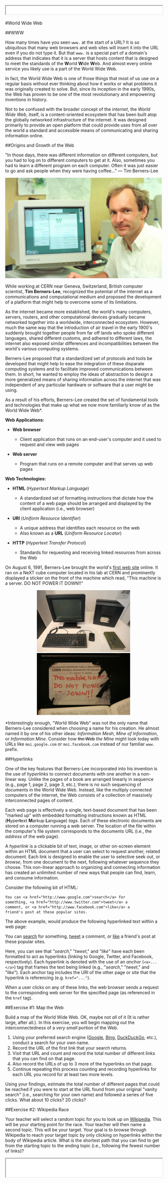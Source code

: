 <iframe src="../assets/header.html" width=100% height=28></iframe>

<!-- ######################################### -->

#World Wide Web


##WWW

How many times have you seen `www.` at the start of a URL? It is so ubiquitous that many web browsers and web sites will insert it into the URL even if you do not type it. But that `www.` is a special part of a domain's address that indicates that it is a server that hosts content that is designed to meet the standards of the **W**orld **W**ide **W**eb. And almost every online service you likely use is a part of the World Wide Web. 

In fact, the World Wide Web is one of those things that most of us use on a regular basis without ever thinking about how it works or what problems it was originally created to solve. But, since its inception in the early 1990s, the Web has proven to be one of the most revolutionary and empowering inventions in history.

Not to be confused with the broader concept of the _internet_, the _World Wide Web_, itself, is a content-oriented ecosystem that has been built atop the globally networked infrastructure of the internet. It was designed primarily to provide an open platform that could provide uses from all over the world a standard and accessible means of communicating and sharing information online.


##Origins and Growth of the Web

<div class="cBox quote">
"In those days, there was different information on different computers, but you had to log on to different computers to get at it. Also, sometimes you had to learn a different program on each computer. Often it was just easier to go and ask people when they were having coffee..." &mdash; Tim Berners-Lee
</div>

<span class="rImg w200">![](../images/16662336315_bc557234cb_o.jpg)</span>

While working at CERN near Geneva, Switzerland, British computer scientist, **Tim Berners-Lee**, recognized the potential of the internet as a communications and computational medium and proposed the development of a platform that might help to overcome some of its limitations.

As the internet became more established, the world's many computers, servers, routers, and other computational devices gradually became networked together into a worldwide, interconnected ecosystem. However, much the same way that the introduction of air travel in the early 1900's suddenly brought together people from far off lands who spoke different languages, shared different customs, and adhered to different laws, the internet also exposed similar differences and incompatibilities between the world's various computing systems.

Berners-Lee proposed that a standardized set of protocols and tools be developed that might help to ease the integration of these disparate computing systems and to facilitate improved communications between them. In short, he wanted to employ the ideas of abstraction to design a more generalized means of sharing information across the internet that was independent of any particular hardware or software that a user might be using.

As a result of his efforts, Berners-Lee created the set of fundamental tools and technologies that make up what we now more familiarly know of as the World Wide Web*.

**Web Applications:**

+ **Web browser**
	+ Client application that runs on an end-user's computer and it used to request and view web pages
 
+ **Web server**
	+ Program that runs on a remote computer and that serves up web pages


**Web Technologies:**

+ **HTML** (_Hypertext Markup Language_)
	+ A standardized set of formatting instructions that dictate how the content of a web page should be arranged and displayed by the client application (i.e., web browser)

+ **URI** (_Uniform Resource Identifier_)
	+ A unique address that identifies each resource on the web
	+ Also known as a **URL** (_Uniform Resource Locator_)

+ **HTTP** (_Hypertext Transfer Protocol_)
	+ Standards for requesting and receiving linked resources from across the Web

On August 6, 1991, Berners-Lee brought the world's [first web site](http://info.cern.ch/hypertext/WWW/TheProject.html) online. It ran on a NeXT cube computer located in his lab at CERN and prominently displayed a sticker on the front of the machine which read, "This machine is a server. DO NOT POWER IT DOWN!!"

<center>
<img src="../images/640px-NeXTcube_first_webserver.jpeg" width=300">
<img src="../images/2251820987_343559b717_z.jpg" width=300"> 
</center>


*Interestingly enough, "World Wide Web" was not the only name that Berners-Lee considered when choosing a name for his creation. He almost named it by one of his other ideas: _Information Mesh_, _Mine of Information_, or _Information Mine_. Consider how <strike>the Web</strike> _the Mine_ might look today with URLs like `moi.google.com` or `moi.facebook.com` instead of our familiar `www.` prefix.


##Hyperlinks

One of the key features that Berners-Lee incorporated into his invention is the use of _hyperlinks_ to connect documents with one another in a non-linear way. Unlike the pages of a book are arranged linearly in sequence (e.g., page 1, page 2, page 3, etc.), there is no such sequencing of documents in the World Wide Web. Instead, like the multiply connected computers of the internet, the Web consists of a collection of massively interconnected pages of content.

Each web page is effectively a single, text-based document that has been "marked up" with embedded formatting instructions  known as HTML (**H**yper**t**ext **M**arkup **L**anguage) _tags_. Each of these electronic documents are stored on a computer running a web server. The location of the file within the computer's file system corresponds to the documents URL (i.e., the _address_ of the web page).

A _hyperlink_ is a clickable bit of text, image, or other on-screen element within an HTML document that a user can select to request another, related document. Each link is designed to enable the user to selective seek out, or _browse_, from one document to the next, following whatever sequence they choose. This non-linear approach to organizing and connecting information has created an unlimited number of new ways that people can find, learn, and consume information.

Consider the following bit of HTML:

	You can <a href="http://www.google.com">search</a> for 
	something, <a href="http://www.twitter.com">tweet</a> a 
	comment, or <a href="http://www.facebook.com">like</a> a 
	friend's post at these popular sites.

The above example, would produce the following hyperlinked text within a web page:
	
<div class="cBox">
	You can <a href="http://www.google.com">search</a> for 
	something, <a href="http://www.twitter.com">tweet</a> a 
	comment, or <a href="http://www.facebook.com">like</a> a 
	friend's post at these popular sites.
</div>

Here, you can see that "_search_," "_tweet_," and "_like_" have each been formatted to act as hyperlinks (linking to Google, Twitter, and Facebook, respectively). Each hyperlink is denoted with the use of an _anchor_ (`<a>...</a>`) tag that frames the text being linked (e.g., "_search_," "_tweet_," and "_like_"). Each anchor tag includes the URI of the other page or site that the hyperlink is referencing (e.g. `href="..."`).

When a user clicks on any of these links, the web browser sends a request to the corresponding web server for the specified page (as referenced in the `href` tag).


##Exercise #1: Map the Web

Build a map of the World Wide Web. OK, maybe not _all_ of it (It is rather large, after all.). In this exercise, you will begin mapping out the interconnectedness of a _very small_ portion of the Web. 

1. Using your preferred search engine ([Google](http://www.google.com), [Bing](http://www.bing.com), [DuckDuckGo](http://www.duckduckgo.com), etc.), conduct a search for your own name.
2. Record the URL of the first link that your search returns.
3. Visit that URL and count and record the total number of different links that you can find on that page.
4. Also record the URLs of up to 3 more of the hyperlinks on that page.
5. Continue repeating this process counting and recording hyperlinks for each URL you record for at least two more levels.

Using your findings, estimate the total number of different pages that could be reached if you were to start at the URL found from your original "vanity search" (i.e., searching for your own name) and followed a series of five clicks. What about 10 clicks? 20 clicks?


##Exercise #2: Wikipedia Race

Your teacher will select a random topic for you to look up on [Wikipedia](https://www.wikipedia.org/). This will be your starting point for the race. Your teacher will then name a second topic. This will be your target. Your goal is to browse through Wikipedia to reach your target topic by only clicking on hyperlinks within the body of Wikipedia article. What is the shortest path that you can find to get from the starting topic to the ending topic (i.e., following the fewest number of links)?





<!-- ######################################### -->

<iframe src="../assets/footer.html" width=100% height=60></iframe>
